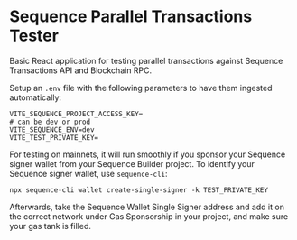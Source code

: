 # Sequence Parallel Transactions Tester

Basic React application for testing parallel transactions against Sequence Transactions API and Blockchain RPC.

Setup an `.env` file with the following parameters to have them ingested automatically:

```
VITE_SEQUENCE_PROJECT_ACCESS_KEY=
# can be dev or prod
VITE_SEQUENCE_ENV=dev
VITE_TEST_PRIVATE_KEY=
```

For testing on mainnets, it will run smoothly if you sponsor your Sequence signer wallet from your Sequence Builder project. To identify your Sequence signer wallet, use `sequence-cli`:

`npx sequence-cli wallet create-single-signer -k TEST_PRIVATE_KEY`

Afterwards, take the Sequence Wallet Single Signer address and add it on the correct network under Gas Sponsorship in your project, and make sure your gas tank is filled.
